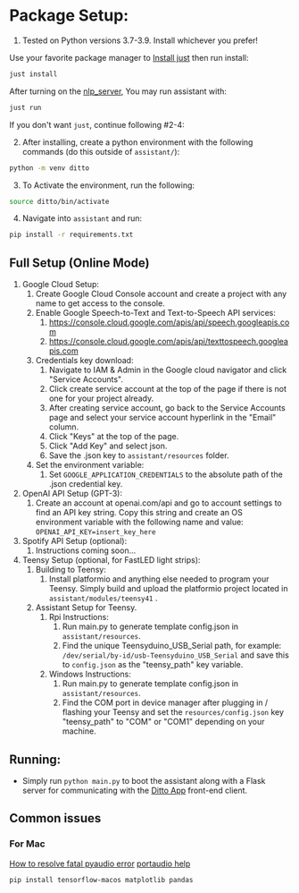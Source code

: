 # Package Setup:

1. Tested on Python versions 3.7-3.9. Install whichever you prefer!

Use your favorite package manager to [Install just](https://github.com/casey/just#packages) then run install:

```bash
just install
```

After turning on the [nlp_server](https://github.com/omarzanji/nlp_server), You may run assistant with:

```bash
just run
```

If you don't want `just`, continue following #2-4:

2. After installing, create a python environment with the following commands (do this outside of `assistant/`):

```bash
python -m venv ditto
```

3. To Activate the environment, run the following:

```bash
source ditto/bin/activate
```

4. Navigate into `assistant` and run:

```bash
pip install -r requirements.txt
```

## Full Setup (Online Mode)

1. Google Cloud Setup:
   1. Create Google Cloud Console account and create a project with any name to get access to the console.
   2. Enable Google Speech-to-Text and Text-to-Speech API services:
      1. https://console.cloud.google.com/apis/api/speech.googleapis.com
      2. https://console.cloud.google.com/apis/api/texttospeech.googleapis.com
   3. Credentials key download:
      1. Navigate to IAM & Admin in the Google cloud navigator and click "Service Accounts".
      2. Click create service account at the top of the page if there is not one for your project already.
      3. After creating service account, go back to the Service Accounts page and select your service account hyperlink in the "Email" column.
      4. Click "Keys" at the top of the page.
      5. Click "Add Key" and select json.
      6. Save the .json key to `assistant/resources` folder.
   4. Set the environment variable:
      1. Set `GOOGLE_APPLICATION_CREDENTIALS` to the absolute path of the .json credential key.
2. OpenAI API Setup (GPT-3):
   1. Create an account at openai.com/api and go to account settings to find an API key string. Copy this string and create an OS environment variable with the following name and value: `OPENAI_API_KEY=insert_key_here`
3. Spotify API Setup (optional):
   1. Instructions coming soon...
4. Teensy Setup (optional, for FastLED light strips):
   1. Building to Teensy:
      1. Install platformio and anything else needed to program your Teensy. Simply build and upload the platformio project located in `assistant/modules/teensy41` .
   2. Assistant Setup for Teensy.
      1. Rpi Instructions:
         1. Run main.py to generate template config.json in `assistant/resources`.
         2. Find the unique Teensyduino_USB_Serial path, for example: `/dev/serial/by-id/usb-Teensyduino_USB_Serial` and save this to `config.json` as the "teensy_path" key variable.
      2. Windows Instructions:
         1. Run main.py to generate template config.json in `assistant/resources`.
         2. Find the COM port in device manager after plugging in / flashing your Teensy and set the `resources/config.json` key "teensy_path" to "COM" or "COM1" depending on your machine.

## Running:

- Simply run `python main.py` to boot the assistant along with a Flask server for communicating with the [Ditto App](https://github.com/omarzanji/ditto-app) front-end client.

## Common issues

### For Mac

[How to resolve fatal pyaudio error](https://www.codewithharry.com/blogpost/pyaudio-not-found-error/)
[portaudio help](https://stackoverflow.com/a/48815345)

```
pip install tensorflow-macos matplotlib pandas
```
